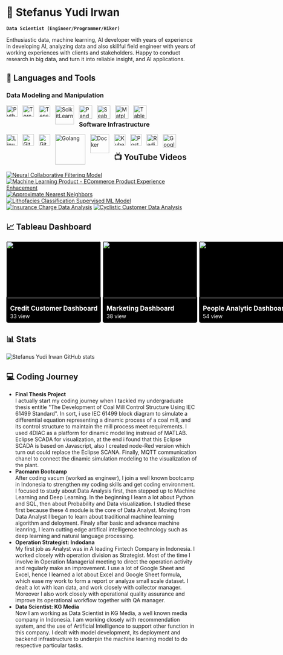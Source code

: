 # 🥾 Stefanus Yudi Irwan 

**`Data Scientist (Engineer/Programmer/Hiker)`**

Enthusiastic data, machine learning, AI developer with years of experience in developing AI, analyzing data and also skillful field engineer with years of working experiences with clients and stakeholders. Happy to conduct research in big data, and turn it into reliable insight, and AI applications.

## 🧰 Languages and Tools
### Data Modeling and Manipulation
<img align="left" alt="Python" width="30px" style="padding-right:10px;" src="https://www.svgrepo.com/show/354238/python.svg"/>
<img align="left" alt="Torch" width="30px" style="padding-right:10px;" src="https://upload.wikimedia.org/wikipedia/commons/9/99/Pytorch-svgrepo-com.svg" />
<img align="left" alt="TensorFlow" width="30px" style="padding-right:10px;" src="https://upload.wikimedia.org/wikipedia/commons/2/20/Tensorflow-svgrepo-com.svg" />
<img align="left" alt="ScikitLearn" width="50px" style="padding-right:10px;" src="https://upload.wikimedia.org/wikipedia/commons/0/05/Scikit_learn_logo_small.svg" />
<img align="left" alt="Pandas" width="35px" style="padding-right:10px;" src="https://icon.icepanel.io/Technology/svg/Pandas.svg" />
<img align="left" alt="Seaborn" width="35px" style="padding-right:10px;" src="https://cdn.worldvectorlogo.com/logos/seaborn-1.svg" />
<img align="left" alt="Matplotlib" width="35px" style="padding-right:10px;" src="https://upload.wikimedia.org/wikipedia/commons/0/01/Created_with_Matplotlib-logo.svg" />
<img align="left" alt="Tableau" width="35px" style="padding-right:10px;" src="https://www.svgrepo.com/show/354428/tableau-icon.svg" />
<br>

### Software Infrastructure
<img align="left" alt="Linux" width="30px" style="padding-right:10px;" src="https://cdn.jsdelivr.net/gh/devicons/devicon/icons/linux/linux-original.svg" />
<img align="left" alt="GitHub" width="30px" style="padding-right:10px;" src="https://cdn.jsdelivr.net/gh/devicons/devicon/icons/github/github-original.svg" />
<img align="left" alt="Git" width="30px" style="padding-right:10px;" src="https://cdn.jsdelivr.net/gh/devicons/devicon/icons/git/git-original.svg" />
<img align="left" alt="Golang" width="80px" style="padding-right:10px;" src="https://upload.wikimedia.org/wikipedia/commons/0/05/Go_Logo_Blue.svg" />
<img align="left" alt="Docker" width="50px" style="padding-right:10px;" src="https://upload.wikimedia.org/wikipedia/commons/e/ea/Docker_%28container_engine%29_logo_%28cropped%29.png" />
<img align="left" alt="Kubernetes" width="30px" style="padding-right:10px;" src="https://upload.wikimedia.org/wikipedia/commons/3/39/Kubernetes_logo_without_workmark.svg" />
<img align="left" alt="Postgresql" width="30px" style="padding-right:10px;" src="https://upload.wikimedia.org/wikipedia/commons/2/29/Postgresql_elephant.svg" />
<img align="left" alt="Redis" width="30px" style="padding-right:10px;" src="https://www.svgrepo.com/show/303460/redis-logo.svg" />
<img align="left" alt="GoogleBigQuery" width="35px" style="padding-right:10px;" src="https://www.svgrepo.com/show/375551/bigquery.svg" />
<br>

## 📺 YouTube Videos
<!-- BEGIN YOUTUBE-CARDS -->
[![Neural Collaborative Filtering Model](https://ytcards.demolab.com/?id=nRS-oP0sQ64&title=Neural+Collaborative+Filtering+Model&lang=en&timestamp=1712845850&background_color=%230d1117&title_color=%23ffffff&stats_color=%23dedede&max_title_lines=1&width=250&border_radius=5&duration=540)](https://www.youtube.com/watch?v=nRS-oP0sQ64)
[![Machine Learning Product - ECommerce Product Experience Enhacement](https://ytcards.demolab.com/?id=2a7L24KaC_s&title=ECommerce+Product+Experience+Enhacement&lang=en&timestamp=1712845830&background_color=%230d1117&title_color=%23ffffff&stats_color=%23dedede&max_title_lines=1&width=250&border_radius=5&duration=3785)](https://www.youtube.com/watch?v=2a7L24KaC_s)
[![Approximate Nearest Neighbors](https://ytcards.demolab.com/?id=dRKPrvHxR84&title=Approximate+Nearest+Neighbors&lang=en&timestamp=1712845830&background_color=%230d1117&title_color=%23ffffff&stats_color=%23dedede&max_title_lines=1&width=250&border_radius=5&duration=1281)](https://www.youtube.com/watch?v=dRKPrvHxR84)
[![Lithofacies Classification Supervised ML Model](https://ytcards.demolab.com/?id=fHhoR0_QFao&title=Lithofacies+Classification+Supervised+ML+Model&lang=en&timestamp=1712845830&background_color=%230d1117&title_color=%23ffffff&stats_color=%23dedede&max_title_lines=1&width=250&border_radius=5&duration=955)](https://www.youtube.com/watch?v=fHhoR0_QFao)
[![Insurance Charge Data Analysis](https://ytcards.demolab.com/?id=MEXNTOee7Lg&title=Insurance+Charge+Data+Analysis&lang=en&timestamp=1712845830&background_color=%230d1117&title_color=%23ffffff&stats_color=%23dedede&max_title_lines=1&width=250&border_radius=5&duration=790)](https://www.youtube.com/watch?v=MEXNTOee7Lg)
[![Cyclistic Customer Data Analysis](https://ytcards.demolab.com/?id=5a_ZHGsX1tc&title=Cyclistic+Customer+Data+Analysis&lang=en&timestamp=1712845830&background_color=%230d1117&title_color=%23ffffff&stats_color=%23dedede&max_title_lines=1&width=250&border_radius=5&duration=733)](https://www.youtube.com/watch?v=5a_ZHGsX1tc)
<!-- END YOUTUBE-CARDS -->

 ## 📈 Tableau Dashboard

<div style="display: flex; flex-direction: row">
    <a href="https://public.tableau.com/app/profile/stefanus.yudi.irwan/viz/CreditConsumerDashboard/Dashboard2" style="color: inherit; text-decoration: none">
        <div style="display: flex; flex-direction: column; width: 250px; height: 215px; border-radius: 5px; background-color: black;">
            <div style="width: 100%; text-align: center;">
                <img src="https://public.tableau.com/static/images/Cr/CreditConsumerDashboard/Dashboard2/4_3.png" style="width: 250px; height: 150px; border-radius: 5px;"></img>
            </div>
            <div style="text-align: left;">
                <p style="margin-left: 10px; color: white;  font-size: 17px"><strong>Credit Customer Dashboard</strong></p>
            </div>
            <div style="text-align: left">
                <p style="margin-left: 10px; margin-top: -15px; color: white; font-size: 14px">33 view</p>
            </div>
        </div>
    </a>
    <a href="https://public.tableau.com/app/profile/stefanus.yudi.irwan/viz/MarketingDashboard_16731545118370/Dashboard1" style="color: inherit; text-decoration: none">
    <div style="display: flex; flex-direction: column; width: 250px; height: 215px; border-radius: 5px; background-color: black; margin-left: 5px">
        <div style="width: 100%; text-align: center;">
            <img src="https://public.tableau.com/static/images/Ma/MarketingDashboard_16731545118370/Dashboard1/4_3.png" style="width: 250px; height: 150px; border-radius: 5px;"></img>
        </div>
        <div style="text-align: left;">
            <p style="margin-left: 10px; color: white;  font-size: 17px"><strong>Marketing Dashboard</strong></p>
        </div>
        <div style="text-align: left">
            <p style="margin-left: 10px; margin-top: -15px; color: white; font-size: 14px">38 view</p>
        </div>
    </div>
    </a>
    <a href="https://public.tableau.com/app/profile/stefanus.yudi.irwan/viz/PeopleAnalyticsDashboard_16722482030800/Dashboard1" style="color: inherit; text-decoration: none">
    <div style="display: flex; flex-direction: column; width: 250px; height: 215px; border-radius: 5px; background-color: black; margin-left: 5px">
        <div style="width: 100%; text-align: center;">
            <img src="https://public.tableau.com/static/images/Pe/PeopleAnalyticsDashboard_16722482030800/Dashboard1/4_3.png" style="width: 250px; height: 150px; border-radius: 5px;"></img>
        </div>
        <div style="text-align: left;">
            <p style="margin-left: 10px; color: white;  font-size: 17px"><strong>People Analytic Dashboard</strong></p>
        </div>
        <div style="text-align: left">
            <p style="margin-left: 10px; margin-top: -15px; color: white; font-size: 14px">54 view</p>
        </div>
    </div>
    </a>
</div>



## 📊 Stats
![Stefanus Yudi Irwan GitHub stats](https://github-readme-stats.vercel.app/api?username=stefanus-yudi-irwan&show_icons=true&theme=transparent)

<!-- ![GitHub Streak](https://streak-stats.demolab.com?user=ForrestKnight&theme=gruvbox&border_radius=4.5) -->

## 💻 Coding Journey
<ul> 
<li><strong>Final Thesis Project</strong></li>
I actually start my coding journey when I tackled my undergraduate thesis entitle "The Development of Coal Mill Control Structure Using IEC 61499 Standard". In sort, i use IEC 61499 block diagram to simulate a differential equation representing a dinamic process of a coal mill, and its control structure to maintain the mill process meet requirements. I used 4DIAC as a platform for dinamic modelling instread of MATLAB. Eclipse SCADA for visualization, at the end i found that this Eclipse SCADA is based on Javascript, also I created node-Red version which turn out could replace the Eclipse SCANA. Finally, MQTT communication chanel to connect the dinamic simulation modeling to the visualization of the plant. 
<li><strong>Pacmann Bootcamp</strong></li>
After coding vacum (worked as engineer), I join a well known bootcamp in Indonesia to strengthen my coding skills and get coding environment. I focused to study about Data Analysis first, then stepped up to Machine Learning and Deep Learning. In the beginning I learn a lot about Python and SQL, then about Probability and Data visualization. I studied these first because these 4 module is the core of Data Analyst. Moving from Data Analyst I began to learn about traditional machine learning algorithm and deloyment. Finaly after basic and advance machine leanring, I learn cutting edge artifical intelligence technology such as deep learning and natural language processing.
<li><strong>Operation Strategist: Indodana</strong></li>
My first job as Analyst was in A leading Fintech Company in Indonesia. I worked closely with operation division as Strategist. Most of the time I involve in Operation Managerial meeting to direct the operation activity and regularly make an improvement. I use a lot of Google Sheet and Excel, hence I learned a lot about Excel and Google Sheet formula, which ease my work to form a report or analyze small scale dataset. I dealt a lot with loan data, and work closely with collector manager. Moreover I also work closely with operational quality assurance and improve its operational workflow together with QA manager. 
<li><strong>Data Scientist: KG Media</strong></li>
Now I am working as Data Scientist in KG Media, a well known media company in Indonesia. I am working closely with recommendation system, and the use of Artificial Intelligence to support other function in this company. I dealt with model development, its deployment and backend infrastructure to underpin the machine learning model to do respective particular tasks.
<ul>
